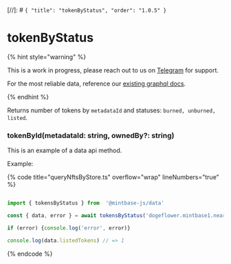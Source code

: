[//]: # `{ "title": "tokenByStatus", "order": "1.0.5" }`

# tokenByStatus


{% hint style="warning" %}

This is a work in progress, please reach out to us on [Telegram](https://t.me/mintdev) for support.

For the most reliable data, reference our [existing graphql docs](https://docs.mintbase.io/dev/read-data/mintbase-graph).

{% endhint %}




Returns number of tokens by `metadataId` and statuses: `burned, unburned, listed`.



### tokenById(metadataId: string, ownedBy?: string)



This is an example of a data api method.




Example:



{% code title="queryNftsByStore.ts" overflow="wrap" lineNumbers="true" %}

```typescript

import { tokensByStatus } from  '@mintbase-js/data'

const { data, error } = await tokensByStatus('dogeflower.mintbase1.near%3A5ef2d9b0651172d90dc173af0726b5fc', 'maxknivets.near');

if (error) {console.log('error', error)}

console.log(data.listedTokens) // => 1

```

{% endcode %}